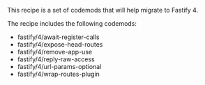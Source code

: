 This recipe is a set of codemods that will help migrate to Fastify 4.  

The recipe includes the following codemods:

- fastify/4/await-register-calls
- fastify/4/expose-head-routes
- fastify/4/remove-app-use
- fastify/4/reply-raw-access
- fastify/4/url-params-optional
- fastify/4/wrap-routes-plugin